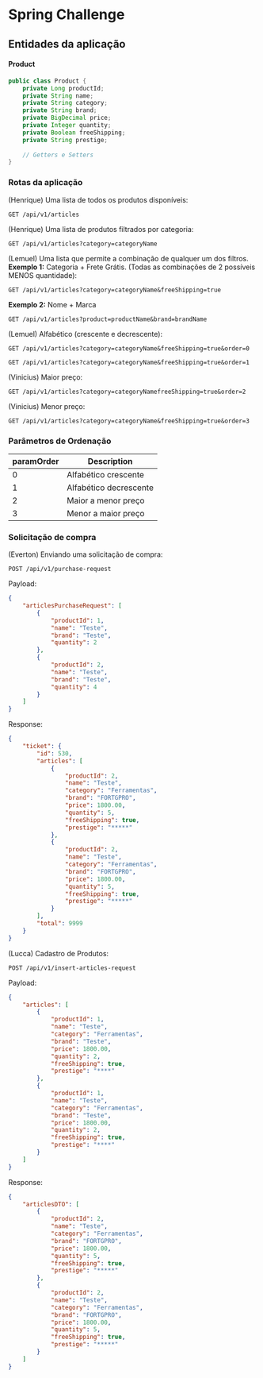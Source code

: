 # Spring Challenge

## Entidades da aplicação

#### Product
```java
public class Product {
    private Long productId;
    private String name;
    private String category;
    private String brand;	
    private BigDecimal price;
    private Integer quantity;
    private Boolean freeShipping;
    private String prestige;
    
    // Getters e Setters
}
```

### Rotas da aplicação

(Henrique) Uma lista de todos os produtos disponíveis:

`GET /api/v1/articles`

(Henrique) Uma lista de produtos filtrados por categoria:

`GET /api/v1/articles?category=categoryName`

(Lemuel) Uma lista que permite a combinação de qualquer um dos filtros. 
**Exemplo 1:** Categoria + Frete Grátis. (Todas as combinações de 2 possíveis MENOS
quantidade):

`GET /api/v1/articles?category=categoryName&freeShipping=true`

**Exemplo 2:** Nome + Marca

`GET /api/v1/articles?product=productName&brand=brandName`

(Lemuel) Alfabético (crescente e decrescente):

`GET /api/v1/articles?category=categoryName&freeShipping=true&order=0`

`GET /api/v1/articles?category=categoryName&freeShipping=true&order=1`

(Vinicius) Maior preço:

`GET /api/v1/articles?category=categoryNamefreeShipping=true&order=2`

(Vinicius) Menor preço:

`GET /api/v1/articles?category=categoryName&freeShipping=true&order=3`

### Parâmetros de Ordenação

|paramOrder|Description|
|----------|-----------|
|0|Alfabético crescente|
|1|Alfabético decrescente|
|2|Maior a menor preço|
|3|Menor a maior preço|

### Solicitação de compra

(Everton) Enviando uma solicitação de compra:

`POST /api/v1/purchase-request`

Payload:
```json
{
    "articlesPurchaseRequest": [
        {
            "productId": 1,
            "name": "Teste",
            "brand": "Teste",
            "quantity": 2
        },
        {
            "productId": 2,
            "name": "Teste",
            "brand": "Teste",
            "quantity": 4
        }
    ]
}
```

Response:
```json
{
    "ticket": {
        "id": 530,
        "articles": [
            {
                "productId": 2,
                "name": "Teste",
                "category": "Ferramentas",
                "brand": "FORTGPRO",
                "price": 1800.00,
                "quantity": 5,
                "freeShipping": true,
                "prestige": "*****"
            },
            {
                "productId": 2,
                "name": "Teste",
                "category": "Ferramentas",
                "brand": "FORTGPRO",
                "price": 1800.00,
                "quantity": 5,
                "freeShipping": true,
                "prestige": "*****"
            }
        ],
        "total": 9999
    }
}
```

(Lucca) Cadastro de Produtos:

`POST /api/v1/insert-articles-request`

Payload:
```json
{
    "articles": [
        {
            "productId": 1,
            "name": "Teste",
            "category": "Ferramentas",
            "brand": "Teste",
            "price": 1800.00,
            "quantity": 2,
            "freeShipping": true,
            "prestige": "****"
        },
        {
            "productId": 1,
            "name": "Teste",
            "category": "Ferramentas",
            "brand": "Teste",
            "price": 1800.00,
            "quantity": 2,
            "freeShipping": true,
            "prestige": "****"
        }
    ]
}
```

Response:
```json
{
    "articlesDTO": [
        {
            "productId": 2,
            "name": "Teste",
            "category": "Ferramentas",
            "brand": "FORTGPRO",
            "price": 1800.00,
            "quantity": 5,
            "freeShipping": true,
            "prestige": "*****"
        },
        {
            "productId": 2,
            "name": "Teste",
            "category": "Ferramentas",
            "brand": "FORTGPRO",
            "price": 1800.00,
            "quantity": 5,
            "freeShipping": true,
            "prestige": "*****"
        }
    ]
}
```